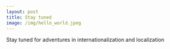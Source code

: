 ```yaml
---
layout: post
title: Stay tuned
image: /img/hello_world.jpeg
---
```


Stay tuned for adventures in internationalization and localization

